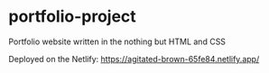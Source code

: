 # portfolio-project
Portfolio website written in the nothing but HTML and CSS

Deployed on the Netlify:
https://agitated-brown-65fe84.netlify.app/
